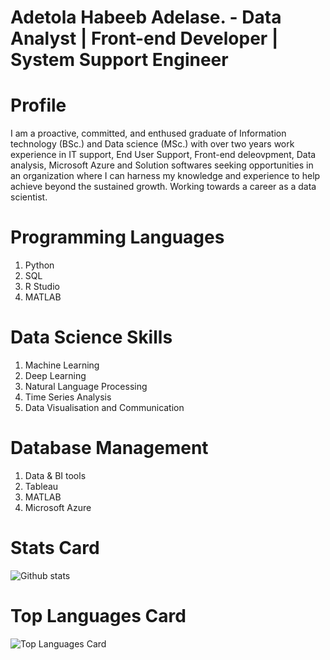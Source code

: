 # Adetola Habeeb Adelase. - Data Analyst | Front-end Developer | System Support Engineer

# Profile
I am a proactive, committed, and enthused graduate of Information technology (BSc.) and Data science (MSc.) with over two years work experience in IT support, End User Support, Front-end deleovpment, Data analysis, Microsoft Azure and Solution softwares seeking opportunities in an organization where I can harness my knowledge and experience to help achieve beyond the sustained growth. Working towards a career as a data scientist.

# Programming Languages
1. Python
1. SQL
1. R Studio
1. MATLAB

# Data Science Skills
1. Machine Learning
1. Deep Learning
1. Natural Language Processing
1. Time Series Analysis
1. Data Visualisation and Communication

# Database Management
1. Data & BI tools
1. Tableau
1. MATLAB
1. Microsoft Azure

# Stats Card
![Github stats](https://github-readme-stats.vercel.app/api?username=Tola-adelase&theme=highcontrast&show_icons=true&count_private=true)

# Top Languages Card
![Top Languages Card](https://github-readme-stats.vercel.app/api/top-langs/?username=Tola-adelase)




